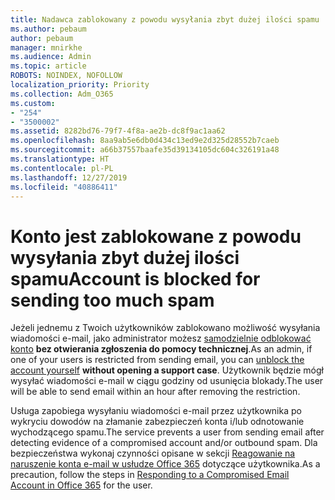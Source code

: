 ```yaml
---
title: Nadawca zablokowany z powodu wysyłania zbyt dużej ilości spamu
ms.author: pebaum
author: pebaum
manager: mnirkhe
ms.audience: Admin
ms.topic: article
ROBOTS: NOINDEX, NOFOLLOW
localization_priority: Priority
ms.collection: Adm_O365
ms.custom:
- "254"
- "3500002"
ms.assetid: 8282bd76-79f7-4f8a-ae2b-dc8f9ac1aa62
ms.openlocfilehash: 8aa9ab5e6db0d434c13ed9e2d325d28552b7caeb
ms.sourcegitcommit: a66b37557baafe35d39134105dc604c326191a48
ms.translationtype: HT
ms.contentlocale: pl-PL
ms.lasthandoff: 12/27/2019
ms.locfileid: "40886411"
---
```

# <a name="account-is-blocked-for-sending-too-much-spam"></a><span data-ttu-id="1853d-102">Konto jest zablokowane z powodu wysyłania zbyt dużej ilości spamu</span><span class="sxs-lookup"><span data-stu-id="1853d-102">Account is blocked for sending too much spam</span></span>

<span data-ttu-id="1853d-103">Jeżeli jednemu z Twoich użytkowników zablokowano możliwość wysyłania wiadomości e-mail, jako administrator możesz [samodzielnie odblokować konto](https://protection.office.com/?hash=/restrictedusers) **bez otwierania zgłoszenia do pomocy technicznej**.</span><span class="sxs-lookup"><span data-stu-id="1853d-103">As an admin, if one of your users is restricted from sending email, you can [unblock the account yourself](https://protection.office.com/?hash=/restrictedusers) **without opening a support case**.</span></span> <span data-ttu-id="1853d-104">Użytkownik będzie mógł wysyłać wiadomości e-mail w ciągu godziny od usunięcia blokady.</span><span class="sxs-lookup"><span data-stu-id="1853d-104">The user will be able to send email within an hour after removing the restriction.</span></span>

<span data-ttu-id="1853d-105">Usługa zapobiega wysyłaniu wiadomości e-mail przez użytkownika po wykryciu dowodów na złamanie zabezpieczeń konta i/lub odnotowanie wychodzącego spamu.</span><span class="sxs-lookup"><span data-stu-id="1853d-105">The service prevents a user from sending email after detecting evidence of a compromised account and/or outbound spam.</span></span> <span data-ttu-id="1853d-106">Dla bezpieczeństwa wykonaj czynności opisane w sekcji [Reagowanie na naruszenie konta e-mail w usłudze Office 365](https://docs.microsoft.com/office365/securitycompliance/responding-to-a-compromised-email-account) dotyczące użytkownika.</span><span class="sxs-lookup"><span data-stu-id="1853d-106">As a precaution, follow the steps in [Responding to a Compromised Email Account in Office 365](https://docs.microsoft.com/office365/securitycompliance/responding-to-a-compromised-email-account) for the user.</span></span>
